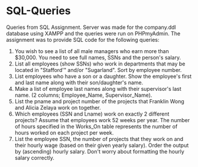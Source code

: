 # SQL-Queries
Queries from SQL Assignment. Server was made for the company.ddl database using XAMPP and the queries were run on PHPmyAdmin. The assignment was to provide SQL code for the following queries:

1. You wish to see a list of all male managers who earn more than $30,000. You need to see full names, SSNs and the person's salary.
2. List all employees (show SSNs) who work in departments that may be located in "Stafford'" and/or "Sugarland".   Sort by employee number.
3. List employees who have a son or a daughter.  Show the employee's first and last name along with their son/daughter's name.
4. Make a list of employee last names along with their supervisor's last name.  (2 columns; Employee_Name, Supervisor_Name).
5. List the pname and project number of the projects that Franklin Wong and Alicia Zelaya work on together.
6. Which employees (SSN and Lname) work on exactly 2 different projects? 
Assume that employees work 52 weeks per year.  The number of hours specified in the Works_On table represents the number of hours worked on each project per week. 
7. List the employee SSN, the number of projects that they work on and their hourly wage (based on their given yearly salary).   Order the output by (ascending) hourly salary.  Don't worry about formatting the hourly salary correctly.
